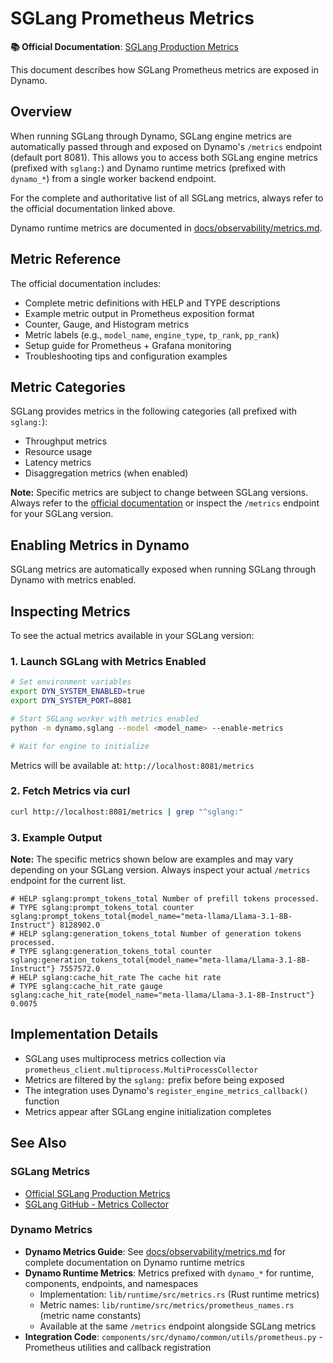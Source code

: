 # SGLang Prometheus Metrics

**📚 Official Documentation**: [SGLang Production Metrics](https://docs.sglang.ai/references/production_metrics.html)

This document describes how SGLang Prometheus metrics are exposed in Dynamo.

## Overview

When running SGLang through Dynamo, SGLang engine metrics are automatically passed through and exposed on Dynamo's `/metrics` endpoint (default port 8081). This allows you to access both SGLang engine metrics (prefixed with `sglang:`) and Dynamo runtime metrics (prefixed with `dynamo_*`) from a single worker backend endpoint.

For the complete and authoritative list of all SGLang metrics, always refer to the official documentation linked above.

Dynamo runtime metrics are documented in [docs/observability/metrics.md](../../../docs/observability/metrics.md).

## Metric Reference

The official documentation includes:
- Complete metric definitions with HELP and TYPE descriptions
- Example metric output in Prometheus exposition format
- Counter, Gauge, and Histogram metrics
- Metric labels (e.g., `model_name`, `engine_type`, `tp_rank`, `pp_rank`)
- Setup guide for Prometheus + Grafana monitoring
- Troubleshooting tips and configuration examples

## Metric Categories

SGLang provides metrics in the following categories (all prefixed with `sglang:`):
- Throughput metrics
- Resource usage
- Latency metrics
- Disaggregation metrics (when enabled)

**Note:** Specific metrics are subject to change between SGLang versions. Always refer to the [official documentation](https://docs.sglang.ai/references/production_metrics.html) or inspect the `/metrics` endpoint for your SGLang version.

## Enabling Metrics in Dynamo

SGLang metrics are automatically exposed when running SGLang through Dynamo with metrics enabled.

## Inspecting Metrics

To see the actual metrics available in your SGLang version:

### 1. Launch SGLang with Metrics Enabled

```bash
# Set environment variables
export DYN_SYSTEM_ENABLED=true
export DYN_SYSTEM_PORT=8081

# Start SGLang worker with metrics enabled
python -m dynamo.sglang --model <model_name> --enable-metrics

# Wait for engine to initialize
```

Metrics will be available at: `http://localhost:8081/metrics`

### 2. Fetch Metrics via curl

```bash
curl http://localhost:8081/metrics | grep "^sglang:"
```

### 3. Example Output

**Note:** The specific metrics shown below are examples and may vary depending on your SGLang version. Always inspect your actual `/metrics` endpoint for the current list.

```
# HELP sglang:prompt_tokens_total Number of prefill tokens processed.
# TYPE sglang:prompt_tokens_total counter
sglang:prompt_tokens_total{model_name="meta-llama/Llama-3.1-8B-Instruct"} 8128902.0
# HELP sglang:generation_tokens_total Number of generation tokens processed.
# TYPE sglang:generation_tokens_total counter
sglang:generation_tokens_total{model_name="meta-llama/Llama-3.1-8B-Instruct"} 7557572.0
# HELP sglang:cache_hit_rate The cache hit rate
# TYPE sglang:cache_hit_rate gauge
sglang:cache_hit_rate{model_name="meta-llama/Llama-3.1-8B-Instruct"} 0.0075
```

## Implementation Details

- SGLang uses multiprocess metrics collection via `prometheus_client.multiprocess.MultiProcessCollector`
- Metrics are filtered by the `sglang:` prefix before being exposed
- The integration uses Dynamo's `register_engine_metrics_callback()` function
- Metrics appear after SGLang engine initialization completes

## See Also

### SGLang Metrics
- [Official SGLang Production Metrics](https://docs.sglang.ai/references/production_metrics.html)
- [SGLang GitHub - Metrics Collector](https://github.com/sgl-project/sglang/blob/main/python/sglang/srt/metrics/collector.py)

### Dynamo Metrics
- **Dynamo Metrics Guide**: See [docs/observability/metrics.md](../../../docs/observability/metrics.md) for complete documentation on Dynamo runtime metrics
- **Dynamo Runtime Metrics**: Metrics prefixed with `dynamo_*` for runtime, components, endpoints, and namespaces
  - Implementation: `lib/runtime/src/metrics.rs` (Rust runtime metrics)
  - Metric names: `lib/runtime/src/metrics/prometheus_names.rs` (metric name constants)
  - Available at the same `/metrics` endpoint alongside SGLang metrics
- **Integration Code**: `components/src/dynamo/common/utils/prometheus.py` - Prometheus utilities and callback registration
